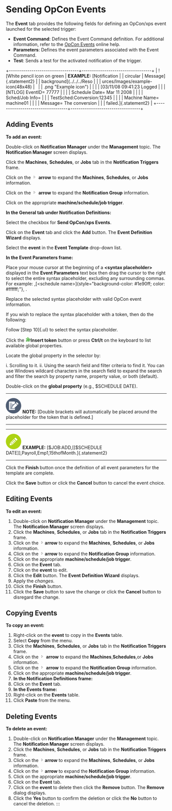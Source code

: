 # Sending OpCon Events

The **Event** tab provides the following fields for defining an
OpCon/xps event launched for the selected trigger:

- **Event Command**: Defines the Event Command definition. For
    additional information, refer to the [OpCon Events](../../../events/introduction.md) online help.
- **Parameters**: Defines the event parameters associated with the
    Event Command.
- **Test**: Sends a test for the activated notification of the
    trigger.

+----------------------------------+----------------------------------+
| ![White pencil icon on green     | **EXAMPLE:** [Notification       | | circular                         | Message]{.statement2}            |
| background](../../../Reso        |                                  |
| urces/Images/example-icon(48x48) |                                  |
| .png "Example icon") |                                  |
|                                  | [03/11/08 09:41:23 Logged        | |                                  | \[NTLOG\] EventID= 77777 \|      |
|                                  | Schedule Date= Mar 11 2008 \|    |
|                                  | Sched/Job Info=                  |
|                                  | TestSched:Conversion:12345 \|    |
|                                  | Machine Name= machine01 \|       |
|                                  | Message= The conversion          |
|                                  | failed.]{.statement2}            |
+----------------------------------+----------------------------------+

## Adding Events

**To add an event:**

Double-click on **Notification Manager** under the **Management** topic.
The **Notification Manager** screen displays.

Click the **Machines**, **Schedules**, or **Jobs** tab in the
**Notification Triggers** frame.

Click on the ![](../../../Resources/Images/EM/EMarrowtoexpand.png)
**arrow** to expand the **Machines**, **Schedules**, or **Jobs**
information.

Click on the ![](../../../Resources/Images/EM/EMarrowtoexpand.png)
**arrow** to expand the **Notification Group** information.

Click on the appropriate **machine/schedule/job trigger**.

**In the General tab under Notification Definitions:**

Select the checkbox for **Send OpCon/xps Events**.

Click on the **Event** tab and click the **Add** button. The **Event
Definition Wizard** displays.

Select the **event** in the **Event Template** drop-down list.

**In the Event Parameters frame:**

Place your mouse cursor at the beginning of a **\<syntax placeholder\>**
displayed in the **Event Parameters** text box then drag the cursor to
the right to select the entire syntax placeholder, excluding any
surrounding commas. For example: ,[\<schedule name\>]{style="background-color: #1e90ff; color: #ffffff;"}, .

Replace the selected syntax placeholder with valid
OpCon event information.

If you wish to replace the syntax placeholder with a token, then do the
following:

Follow [Step 10]{.ul} to select the syntax placeholder.

Click the ![Insert Token buton](../../../Resources/Images/EM/EMinserttoken.png "Insert Token button")**Insert
token** button or press **Ctrl/t** on the keyboard to list available
global properties.

Locate the global property in the selector by:

i.  Scrolling to it.
ii. Using the search field and filter criteria to find it. You can use
    Windows wildcard characters in the search field to expand the search
    and filter the search by property name, property value, or both
    (default).

Double-click on the **global property** (e.g., \$SCHEDULE DATE).

  -------------------------------------------------------------------------------------------------------------------------------- ----------------------------------------------------------------------------------------------------------------------------
  ![White pencil/paper icon on gray circular background](../../../Resources/Images/note-icon(48x48).png "Note icon")   **NOTE:** [Double brackets will automatically be placed around the placeholder for the token that is defined.]
  -------------------------------------------------------------------------------------------------------------------------------- ----------------------------------------------------------------------------------------------------------------------------

  --------------------------------------------------------------------------------------------------------------------------------- -----------------------------------------------------------------------------------------
  ![White pencil icon on green circular background](../../../Resources/Images/example-icon(48x48).png "Example icon")   **EXAMPLE:** [\$JOB:ADD,\[\[\$SCHEDULE DATE\]\],Payroll,Emp1,15thofMonth.]{.statement2}
  --------------------------------------------------------------------------------------------------------------------------------- -----------------------------------------------------------------------------------------

Click the **Finish** button once the definition of all event parameters
for the template are complete.

Click the **Save** button or click the **Cancel** button to cancel the
event choice.

## Editing Events

**To edit an event:**

1. Double-click on **Notification Manager** under the **Management**
    topic. The **Notification Manager** screen displays.
2. Click the **Machines**, **Schedules**, or **Jobs** tab in the
    **Notification Triggers** frame.
3. Click on the
    ![](../../../Resources/Images/EM/EMarrowtoexpand.png)**arrow** to
    expand the **Machines**, **Schedules**, or **Jobs** information.
4. Click on the
    ![](../../../Resources/Images/EM/EMarrowtoexpand.png)**arrow** to
    expand the **Notification Group** information.
5. Click on the appropriate **machine/schedule/job trigger**.
6. Click on the **Event** tab.
7. Click on the **event** to edit.
8. CIick the **Edit** button. The **Event Definition Wizard** displays.
9. Apply the *changes*.
10. Click the **Finish** button.
11. Click the **Save** button to save the change or click the **Cancel**
    button to disregard the change.

## Copying Events

**To copy an event:**

1. Right-click on the **event** to copy in the **Events** table.
2. Select **Copy** from the menu.
3. Click the **Machines**, **Schedules**, or **Jobs** tab in the
    **Notification Triggers** frame.
4. Click on the ![](../../../Resources/Images/EM/EMarrowtoexpand.png)
    **arrow** to expand the **Machines**,**Schedules**,or **Jobs**
    information.
5. Click on the ![](../../../Resources/Images/EM/EMarrowtoexpand.png)
    **arrow** to expand the **Notification Group** information.
6. Click on the appropriate **machine/schedule/job trigger**.
7. **In the Notification Definitions frame:**
8. Click on the **Event** tab.
9. **In the Events frame:**
10. Right-click on the **Events** table.
11. Click **Paste** from the menu.

## Deleting Events

**To delete an event:**

1. Double-click on **Notification Manager** under the **Management**
    topic. The **Notification Manager** screen displays.
2. Click the **Machines**, **Schedules**, or **Jobs** tab in the
    **Notification Triggers** frame.
3. Click on the
    ![](../../../Resources/Images/EM/EMarrowtoexpand.png)**arrow** to
    expand the **Machines**, **Schedules**, or **Jobs** information.
4. Click on the
    ![](../../../Resources/Images/EM/EMarrowtoexpand.png)**arrow** to
    expand the **Notification Group** information.
5. Click on the appropriate **machine/schedule/job trigger**.
6. Click on the **Event** tab.
7. Click on the **event** to delete then click the **Remove** button.
    The **Remove** dialog displays.
8. Click the **Yes** button to confirm the deletion or click the **No**
    button to cancel the deletion.
:::
